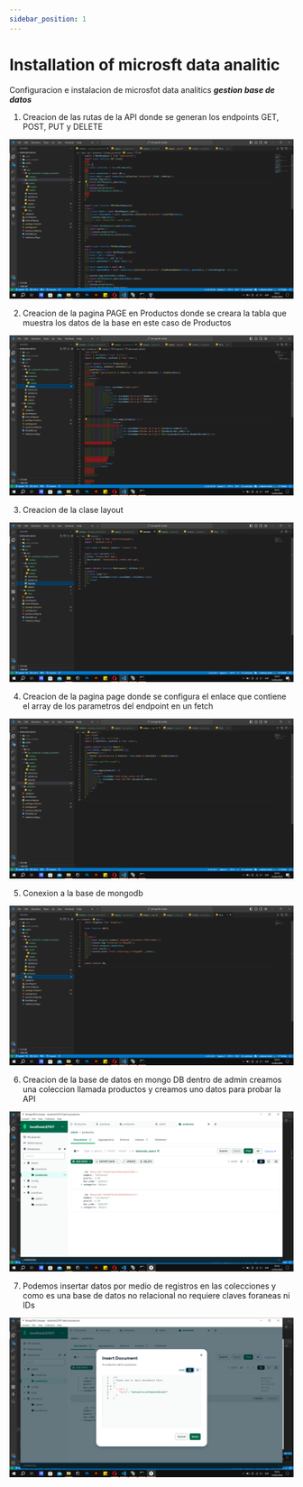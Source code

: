 ```yaml
---
sidebar_position: 1
---
```


# Installation of microsft data analitic
Configuracion e instalacion de microsfot data analitics ***gestion base de datos***

1.	Creacion de las rutas de la API donde se generan los endpoints GET, POST, PUT y DELETE

![Locale Dropdown](./img/image1.png)

2.	 Creacion de la pagina PAGE en Productos donde se creara la tabla que muestra los datos de la base en este caso de Productos

![Locale Dropdown](./img/image2.png)

3.	 Creacion de la clase layout 

![Locale Dropdown](./img/image3.png)

4.	 Creacion de la pagina page donde se configura el enlace que contiene el array de los parametros del endpoint en un fetch

![Locale Dropdown](./img/image4.png)

5.	 Conexion a la base de  mongodb 

![Locale Dropdown](./img/image5.png)

6.	 Creacion de la base de datos en mongo DB dentro de admin creamos una coleccion llamada productos
y creamos uno datos para probar la API

![Locale Dropdown](./img/image6.png)

7.	 Podemos insertar datos por medio de registros en las colecciones y como es una base de datos no relacional no requiere claves foraneas ni IDs

![Locale Dropdown](./img/image7.png)

